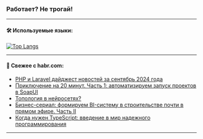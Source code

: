 ### Работает? Не трогай!

---
<!--
#### 🛠️ Technical stack:

![Java](https://img.shields.io/badge/Java-informational?logo=Oracle&style=flat&logoColor=white&color=FF4500)
![Kotlin](https://img.shields.io/badge/Kotlin-informational?logo=Kotlin&style=flat&logoColor=white&color=774D97)
![TS](https://img.shields.io/badge/TypeScript-informational?logo=typeScript&style=flat&logoColor=black&color=017acc)
![Python](https://img.shields.io/badge/Python-informational?logo=Python&style=flat&logoColor=black&color=ffdd54) <br>
![Spring](https://img.shields.io/badge/Spring-informational?logo=Spring&style=flat&logoColor=white&color=6DB33F) 
![SpringBoot](https://img.shields.io/badge/SpringBoot-informational?logo=SpringBoot&style=flat&logoColor=white&color=6DB33F)
![Nest](https://img.shields.io/badge/NestJS-informational?logo=NestJS&style=flat&logoColor=white&color=E0234E) 
![NodeJS](https://img.shields.io/badge/NodeJS-informational?logo=node.js&style=flat&logoColor=white&color=70A760)<br>
![PostgreSQL](https://img.shields.io/badge/PostgreSQL-informational?logo=PostgreSQL&style=flat&logoColor=white&color=DAA520)
![MongoDB](https://img.shields.io/badge/MongoDB-informational?logo=MongoDB&style=flat&logoColor=white&color=870000)
![Apache](https://img.shields.io/badge/Apache-informational?logo=apache&style=flat&logoColor=white&color=f74e28)

___ 
-->

#### 🛠️ Используемые языки:

[![Top Langs](https://github-readme-stats-u2qms2cxw-advtsettinggmailcoms-projects.vercel.app/api/top-langs/?username=zloylis&langs_count=10&hide_title=true&title_color=e6edf3&size_weight=0.5&count_weight=0.5&layout=compact&hide_progress=true&hide_border=true&theme=dracula)](https://github.com/zloylis)

<!---


####  :octocat:&nbsp;&nbsp; Статистика:

![GitHub stats](https://github-readme-stats-u2qms2cxw-advtsettinggmailcoms-projects.vercel.app/api?username=zloylis&show_icons=true&hide_border=true&theme=dracula&title_color=e6edf3&include_all_commits=true&count_private=true&hide_rank=false&hide_title=true&rank_icon=github)
-->
---

#### 💬 Свежее с habr.com:

<!-- BLOG-POST-LIST:START -->
- [PHP и Laravel дайджест новостей за сентябрь 2024 года](https://habr.com/ru/articles/850098/?utm_source=habrahabr&utm_medium=rss&utm_campaign=850098)
- [Приключение на 20 минут. Часть 1: автоматизируем запуск проектов в SoapUI](https://habr.com/ru/companies/bercut/articles/848286/?utm_source=habrahabr&utm_medium=rss&utm_campaign=848286)
- [Топология в нейросетях?](https://habr.com/ru/articles/850090/?utm_source=habrahabr&utm_medium=rss&utm_campaign=850090)
- [Бизнес-сериал: формируем BI-систему в строительстве почти в прямом эфире. Часть II](https://habr.com/ru/companies/sminex_developer/articles/849938/?utm_source=habrahabr&utm_medium=rss&utm_campaign=849938)
- [Когда нужен TypeScript: введение в мир надежного программирования](https://habr.com/ru/companies/alfa/articles/849850/?utm_source=habrahabr&utm_medium=rss&utm_campaign=849850)
<!-- BLOG-POST-LIST:END -->

---
